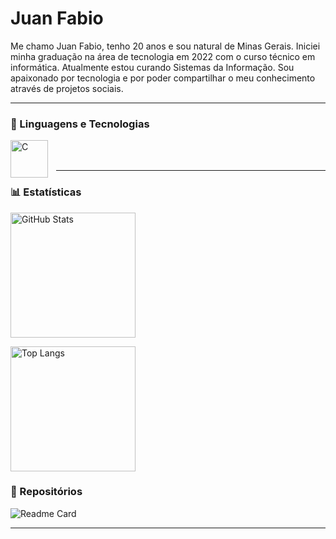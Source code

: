 # Juan Fabio

Me chamo Juan Fabio, tenho 20 anos e sou natural de Minas Gerais. Iniciei minha graduação na área de tecnologia em 2022 com o curso técnico em informática. Atualmente estou curando Sistemas da Informação. Sou apaixonado por tecnologia e por poder compartilhar o meu conhecimento através de projetos sociais. 

---

### 🤖 Linguagens e Tecnologias

<img 
    align="left" 
    alt="C"
    title="C" 
    width="60px" 
    style="padding-right: 10px;" 
    src="https://img.icons8.com/color/240/c-programming.png" alt="c-programming"
/>

<br/>
<br/>

---

### 📊 Estatísticas

<p align="left">
  <img 
    src="https://github-readme-stats.vercel.app/api?username=JuanFab&show_icons=true&theme=transparent&card_width=320" 
    alt="GitHub Stats" 
    height="200" 
    style="margin-right: 10px;"
  />
  
  <img 
    src="https://github-readme-stats.vercel.app/api/top-langs/?username=JuanFab&layout=donut&theme=transparent&card_width=320" 
    alt="Top Langs"
    height="200"
  />
</p>

### 🔗 Repositórios

![Readme Card](https://github-readme-stats.vercel.app/api/pin/?username=JuanFab&repo=ProgramacaoEmC&theme=dark)

---
